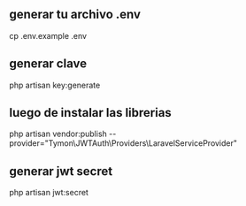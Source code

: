 ## generar tu archivo .env
cp .env.example .env

## generar clave 
php artisan key:generate

## luego de instalar las librerias
php artisan vendor:publish --provider="Tymon\JWTAuth\Providers\LaravelServiceProvider"

## generar jwt secret
php artisan jwt:secret